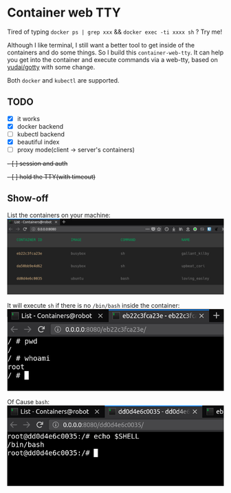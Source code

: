 # Container web TTY

Tired of typing `docker ps | grep xxx` && `docker exec -ti xxxx sh` ? Try me!

Although I like terminal, I still want a better tool to get inside of the containers and do some things. So I build this `container-web-tty`. It can help you get into the container and execute commands via a web-tty, based on [yudai/gotty](https://github.com/yudai/gotty) with some change.

Both `docker` and `kubectl` are supported.

## TODO

- [x] it works
- [x] docker backend
- [ ] kubectl backend
- [x] beautiful index
- [ ] proxy mode(client -> server's containers)

~~- [ ] session and auth~~

~~- [ ] hold the TTY(with timeout)~~

## Show-off

List the containers on your machine:
![List containers](images/list.png)

It will execute `sh` if there is no `/bin/bash` inside the container:
![sh by dfault](images/sh.png)

Of Cause `bash`:
![also bash](images/bash.png)